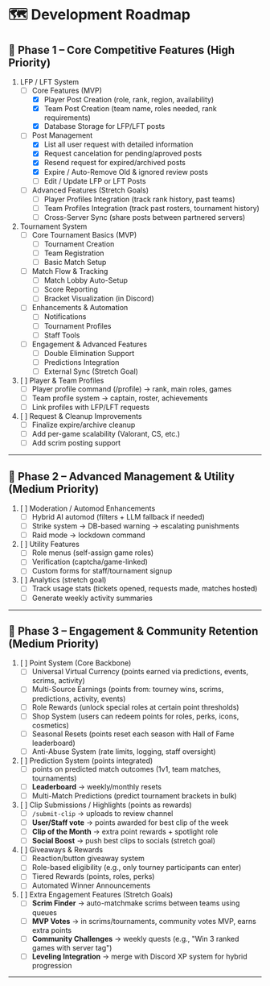 # 🗺️ Development Roadmap

## 📍 Phase 1 – Core Competitive Features (High Priority)
1. LFP / LFT System
    - [ ] Core Features (MVP)
        - [x] Player Post Creation (role, rank, region, availability)
        - [x] Team Post Creation (team name, roles needed, rank requirements)
        - [x] Database Storage for LFP/LFT posts
    - [ ] Post Management
        - [x] List all user request with detailed information
        - [x] Request cancelation for pending/aproved posts
        - [x] Resend request for expired/archived posts
        - [x] Expire / Auto-Remove Old & ignored review posts
        - [ ] Edit / Update LFP or LFT Posts
    - [ ] Advanced Features (Stretch Goals)
        - [ ] Player Profiles Integration (track rank history, past teams)
        - [ ] Team Profiles Integration (track past rosters, tournament history)
        - [ ] Cross-Server Sync (share posts between partnered servers)

2. Tournament System
    - [ ] Core Tournament Basics (MVP)
        - [ ] Tournament Creation
        - [ ] Team Registration
        - [ ] Basic Match Setup
    - [ ] Match Flow & Tracking
        - [ ] Match Lobby Auto-Setup
        - [ ] Score Reporting
        - [ ] Bracket Visualization (in Discord)
    - [ ] Enhancements & Automation
        - [ ] Notifications
        - [ ] Tournament Profiles
        - [ ] Staff Tools
    - [ ] Engagement & Advanced Features
        - [ ] Double Elimination Support
        - [ ] Predictions Integration
        - [ ] External Sync (Stretch Goal)

3. [ ] Player & Team Profiles
    - [ ] Player profile command (/profile) → rank, main roles, games
    - [ ] Team profile system → captain, roster, achievements
    - [ ] Link profiles with LFP/LFT requests

4. [ ] Request & Cleanup Improvements
    - [ ] Finalize expire/archive cleanup
    - [ ] Add per-game scalability (Valorant, CS, etc.)
    - [ ] Add scrim posting support

---

## 📍 Phase 2 – Advanced Management & Utility (Medium Priority)
1. [ ] Moderation / Automod Enhancements
    - [ ] Hybrid AI automod (filters + LLM fallback if needed)
    - [ ] Strike system → DB-based warning → escalating punishments
    - [ ] Raid mode → lockdown command
2. [ ] Utility Features
    - [ ] Role menus (self-assign game roles)
    - [ ] Verification (captcha/game-linked)
    - [ ] Custom forms for staff/tournament signup
3. [ ] Analytics (stretch goal)
    - [ ] Track usage stats (tickets opened, requests made, matches hosted)
    - [ ] Generate weekly activity summaries

--- 

## 📍 Phase 3 – Engagement & Community Retention (Medium Priority)

1. [ ] Point System (Core Backbone)
    - [ ] Universal Virtual Currency (points earned via predictions, events, scrims, activity)
    - [ ] Multi-Source Earnings (points from: tourney wins, scrims, predictions, activity, events)
    - [ ] Role Rewards (unlock special roles at certain point thresholds)
    - [ ] Shop System (users can redeem points for roles, perks, icons, cosmetics)
    - [ ] Seasonal Resets (points reset each season with Hall of Fame leaderboard)
    - [ ] Anti-Abuse System (rate limits, logging, staff oversight)
2. [ ] Prediction System (points integrated)
    - [ ] points on predicted match outcomes (1v1, team matches, tournaments)
    - [ ] **Leaderboard** → weekly/monthly resets
    - [ ] Multi-Match Predictions (predict tournament brackets in bulk)
3. [ ] Clip Submissions / Highlights (points as rewards)
    - [ ] `/submit-clip` → uploads to review channel
    - [ ] **User/Staff vote** → points awarded for best clip of the week
    - [ ] **Clip of the Month** → extra point rewards + spotlight role
    - [ ] **Social Boost** → push best clips to socials (stretch goal)
4. [ ] Giveaways & Rewards
    - [ ] Reaction/button giveaway system
    - [ ] Role-based eligibility (e.g., only tourney participants can enter)
    - [ ] Tiered Rewards (points, roles, perks)
    - [ ] Automated Winner Announcements
5. [ ] Extra Engagement Features (Stretch Goals)
    - [ ] **Scrim Finder** → auto-matchmake scrims between teams using queues
    - [ ] **MVP Votes** → in scrims/tournaments, community votes MVP, earns extra points
    - [ ] **Community Challenges** → weekly quests (e.g., "Win 3 ranked games with server tag")
    - [ ] **Leveling Integration** → merge with Discord XP system for hybrid progression

---